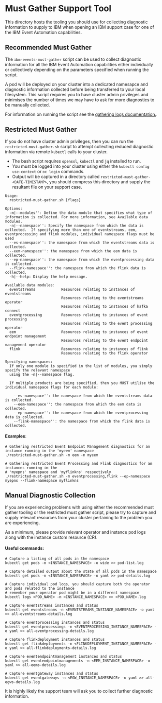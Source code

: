 # Must Gather Support Tool


This directory hosts the tooling you should use for collecting diagnostic information
to supply to IBM when opening an IBM support case for one of the IBM Event Automation capabilities.

## Recommended Must Gather

The `ibm-events-must-gather` script can be used to collect diagnostic information for all
the IBM Event Automation capabilities either individually or collectively depending on the
parameters specified when running the script.

A pod will be deployed on your cluster into a dedicated namesapce and diagnostic information collected before being transferred
to your local filesystem.  This script requires you to have cluster admin privileges and minimises the number of times we may
have to ask for more diagnostics to be manually collected.

For information on running the script see the [gathering logs documentation.](https://ibm.biz/ea-gather-logs).


## Restricted Must Gather

If you do not have cluster admin privileges, then you can run the `restricted-must-gather.sh` script to attempt 
collecting reduced diagnostic information via remote `kubectl` calls to your cluster.

- The bash script requires `openssl`, `kubectl` and `jq` installed to run.
- You must be logged into your cluster using either the `kubectl config use-context` or `oc login` commands.
- Output will be captured in a directory called `restricted-must-gather-<DATE-TIMESTAMP>`, you should compress this directory and supply the resultant file on your support case.

```shell
Usage:
  restricted-must-gather.sh [flags]

Options:
  -m|--modules'': Define the data module that specifies what type of information is collected. For more information, see Available data modules.
  -n|--namespace'': Specify the namespace from which the data is collected.  If specifying more than one of eventstreams, eem, eventprocessing and flink modules, individual namespace flags must be used
  --es-namespace'': the namespace from which the eventstreams data is collected.
  --eem-namespace'': the namespace from which the eem data is collected.
  --ep-namespace'': the namespace from which the eventprocessing data is collected.
  --flink-namespace'': the namespace from which the flink data is collected.
  -h|--help: Display the help message.

Available data modules:
  eventstreams            Resources relating to instances of eventstreams
                          Resources relating to the eventstreams operator
                          Resources relating to instances of kafka connect
  eventprocessing         Resources relating to instances of event processing
                          Resources relating to the event processing operator
  eem                     Resources relating to instances of event endpoint management
                          Resources relating to the event endpoint management operator
  flink                   Resources relating to instances of flink
                          Resources relating to the flink operator

Specifying namespaces:
  If only one module is specified in the list of modules, you simply specify the relevant namespace
  using the -n|--namespace flag.

  If multiple products are being specified, then you MUST utilise the individual namespace flags for each module:

    --es-namespace'': the namespace from which the eventstreams data is collected.
    --eem-namespace'': the namespace from which the eem data is collected.
    --ep-namespace'': the namespace from which the eventprocessing data is collected.
    --flink-namespace'': the namespace from which the flink data is collected.
```

#### Examples:

```shell
# Gathering restricted Event Endpoint Management diagnostics for an instance running in the 'myeem' namespace
./restricted-must-gather.sh -m eem -n myeem

# Gathering restricted Event Processing and Flink diagnostics for an instances running in the 
# 'myepns' namespace and 'myflinkns' respectively
./restricted-must-gather.sh -m eventprocessing,flink --ep-namespace myepns --flink-namespace myflinkns
```


## Manual Diagnostic Collection

If you are experiencing problems with using either the recommended must gather tooling or the restricted must gather
script, please try to capture and supply relevant resources from your cluster pertaining to the problem you are experiencing.

As a minimum, please provide relevant operator and instance pod logs along with the instance custom resource (CR).

#### Useful commands:

```shell
# Capture a listing of all pods in the namespace
kubectl get pods -n <INSTANCE_NAMESPACE> -o wide >> pod-list.log

# Capture detailed output about the state of all pods in the namespace
kubectl get pods -n <INSTANCE_NAMESPACE> -o yaml >> pod-details.log

# Capture individual pod logs, you should capture both the operator and pods related to the instance
# remember your operator pod might be in a different namespace
kubectl logs <POD_NAME> -n <INSTANCE_NAMESPACE> >> <POD_NAME>.log

# Capture eventstreams instances and status
kubectl get eventstreams -n <EVENTSTREAMS_INSTANCE_NAMESPACE> -o yaml >> all-eventstreams-details.log

# Capture eventprocessing instances and status
kubectl get eventprocessings -n <EVENTPROCESSING_INSTANCE_NAMESPACE> -o yaml >> all-eventprocessing-details.log

# Capture flinkdeployment instances and status
kubectl get flinkdeployments -n <FLINKDEPLOYMENT_INSTANCE_NAMESPACE> -o yaml >> all-flinkdeployments-details.log

# Capture eventendpointmanagement instances and status
kubectl get eventendpointmanagements -n <EEM_INSTANCE_NAMESPACE> -o yaml >> all-eems-details.log

# Capture eventgateway instances and status
kubectl get eventgateways -n <EGW_INSTANCE_NAMESPACE> -o yaml >> all-egws-details.log
```

It is highly likely the support team will ask you to collect further diagnostic information.
